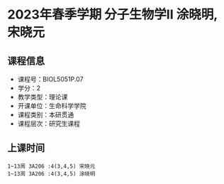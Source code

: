 # 2023年春季学期 分子生物学II 涂晓明, 宋晓元






## 课程信息

- 课程号：BIOL5051P.07
- 学分：2
- 教学类型：理论课
- 开课单位：生命科学学院
- 课程类别：本研贯通
- 课程层次：研究生课程

## 上课时间

```
1~13周 3A206 :4(3,4,5) 宋晓元
1~13周 3A206 :4(3,4,5) 涂晓明
```

